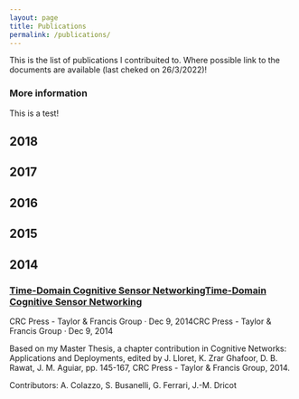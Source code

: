 ```yaml
---
layout: page
title: Publications
permalink: /publications/
---
```


This is the list of publications I contribuited to. Where possible link to the documents are available (last cheked on 26/3/2022)!

### More information

This is a test!

## 2018

## 2017

## 2016

## 2015

## 2014

### [Time-Domain Cognitive Sensor NetworkingTime-Domain Cognitive Sensor Networking](http://newyork.ing.uniroma1.it/IC0902/index.php?option=com_remository&Itemid=82&func=fileinfo&id=97)
CRC Press - Taylor & Francis Group · Dec 9, 2014CRC Press - Taylor & Francis Group · Dec 9, 2014

Based on my Master Thesis, a chapter contribution in Cognitive Networks: Applications and Deployments, edited by J. Lloret, K. Zrar Ghafoor, D. B. Rawat, J. M. Aguiar, pp. 145-167, CRC Press - Taylor & Francis Group, 2014.

Contributors: A. Colazzo, S. Busanelli, G. Ferrari, J.-M. Dricot
